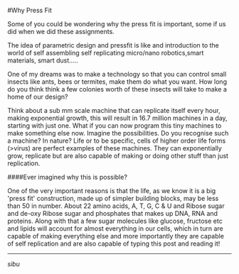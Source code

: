 #Why Press Fit

Some of you could be wondering why the press fit is important, some if us did when we did these assignments.

The idea of parametric design and pressfit is like and introduction to the world of self assembling self 
replicating micro/nano robotics,smart materials, smart dust.....

One of my dreams was to make a technology so that you can control small insects like ants, bees or termites, 
make them do what you want. How long do you think think a few colonies worth of these insects will take to 
make a home of our design?

Think about a sub mm scale machine that can replicate itself every hour, making exponential growth, 
this will result in 16.7 million machines in a day, starting with just one. What if  you can now program 
this tiny machines to make something else now. Imagine the possibilities.
Do you recognise such a machine? In nature?
Life or to be specific, cells of higher order life forms (>virus) are perfect examples of these machines. 
They can exponentially grow, replicate but are also capable of making or doing other stuff than just 
replication.

####Ever imagined why this is possible?

One of the very important reasons is that the life, as we know it is a big 'press fit' construction, made up of 
simpler building blocks, may be less than 50 in number.
About 22 amino acids, A, T, G, C & U and Ribose sugar and de-oxy Ribose sugar and phosphates that makes up 
DNA, RNA and proteins. Along with that a few sugar molecules like glucose, fructose etc and lipids will 
account for almost everything in our cells, which in turn are capable of making everything else and more 
importantly they are capable of self replication and are also capable of typing this post and reading it!


***
_sibu_
